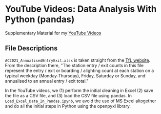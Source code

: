 # YouTube Videos: Data Analysis With Python (pandas)
 Supplementary Material for my [YouTube Videos](https://youtube.com/playlist?list=PLCZPLPOZkkjaTIDFjWmMWZZrsazv15z_J)

## File Descriptions <a name="files"></a>

`AC2021_AnnualisedEntryExit.xlsx` is taken straight from the [TfL website]( http://crowding.data.tfl.gov.uk/Annual%20Station%20Counts/2021/AC2021_AnnualisedEntryExit.xlsx). From the description there, "The station entry / exit counts in this file represent the entry / exit or boarding / alighting count at each station on a typical weekday (Monday-Thursday), Friday, Saturday or Sunday, and annualised to an annual entry / exit total."

In the YouTube videos, we (1) perform the initial cleaning in Excel (2) save the file as a CSV file, and (3) load the CSV file using pandas.
In `Load_Excel_Data_In_Pandas.ipynb`, we avoid the use of MS Excel altogether and do all the initial steps in Python using the openpyxl library. 

